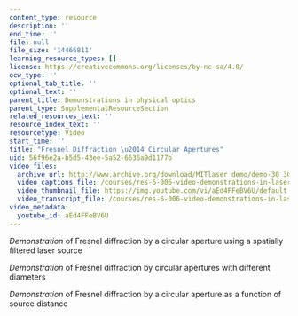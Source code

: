 ```yaml
---
content_type: resource
description: ''
end_time: ''
file: null
file_size: '14466811'
learning_resource_types: []
license: https://creativecommons.org/licenses/by-nc-sa/4.0/
ocw_type: ''
optional_tab_title: ''
optional_text: ''
parent_title: Demonstrations in physical optics
parent_type: SupplementalResourceSection
related_resources_text: ''
resource_index_text: ''
resourcetype: Video
start_time: ''
title: "Fresnel Diffraction \u2014 Circular Apertures"
uid: 56f96e2a-b5d5-43ee-5a52-6636a9d1177b
video_files:
  archive_url: http://www.archive.org/download/MITlaser_demo/demo-30_300k.mp4
  video_captions_file: /courses/res-6-006-video-demonstrations-in-lasers-and-optics-spring-2008/b162579dff465d0abf8ed5506e49086c_aEd4FFeBV6U.vtt
  video_thumbnail_file: https://img.youtube.com/vi/aEd4FFeBV6U/default.jpg
  video_transcript_file: /courses/res-6-006-video-demonstrations-in-lasers-and-optics-spring-2008/40ae10bc5b976be139c2c95d82fe048b_aEd4FFeBV6U.pdf
video_metadata:
  youtube_id: aEd4FFeBV6U
---
```


_Demonstration_ of Fresnel diffraction by a circular aperture using a spatially filtered laser source

_Demonstration_ of Fresnel diffraction by circular apertures with different diameters

_Demonstration_ of Fresnel diffraction by a circular aperture as a function of source distance

